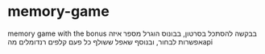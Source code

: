 # memory-game
memory game with the bonus
בבקשה להסתכל בסרטון, בבונוס הוגרל מספר איזה אפשרות לבחור, ובנוסף שאפל ששולף כל פעם קלפים רנדומלים מהapi
